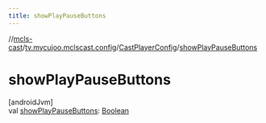 ```yaml
---
title: showPlayPauseButtons
---
```

//[mcls-cast](../../../index.html)/[tv.mycujoo.mclscast.config](../index.html)/[CastPlayerConfig](index.html)/[showPlayPauseButtons](show-play-pause-buttons.html)



# showPlayPauseButtons



[androidJvm]\
val [showPlayPauseButtons](show-play-pause-buttons.html): [Boolean](https://kotlinlang.org/api/latest/jvm/stdlib/kotlin/-boolean/index.html)




